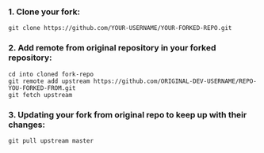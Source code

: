 ### 1. Clone your fork:

    git clone https://github.com/YOUR-USERNAME/YOUR-FORKED-REPO.git

### 2. Add remote from original repository in your forked repository:

    cd into cloned fork-repo
    git remote add upstream https://github.com/ORIGINAL-DEV-USERNAME/REPO-YOU-FORKED-FROM.git
    git fetch upstream

### 3. Updating your fork from original repo to keep up with their changes:

    git pull upstream master
